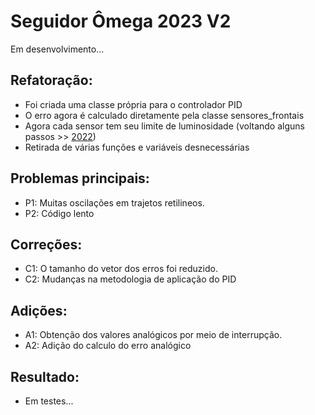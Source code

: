 # Seguidor Ômega 2023 V2

Em desenvolvimento...

## Refatoração:
- Foi criada uma classe própria para o controlador PID
- O erro agora é calculado diretamente pela classe sensores_frontais
- Agora cada sensor tem seu limite de luminosidade (voltando alguns passos >> [2022](https://github.com/Equipe-Botcem/Seguidor_Omega/tree/main/seguidor-2022))
- Retirada de várias funções e variáveis desnecessárias

## Problemas principais:
- P1: Muitas oscilações em trajetos retilineos.
- P2: Código lento

## Correções:
- C1: O tamanho do vetor dos erros foi reduzido.
- C2: Mudanças na metodologia de aplicação do PID

## Adições:
- A1: Obtenção dos valores analógicos por meio de interrupção.
- A2: Adição do calculo do erro analógico


## Resultado:
- Em testes...
